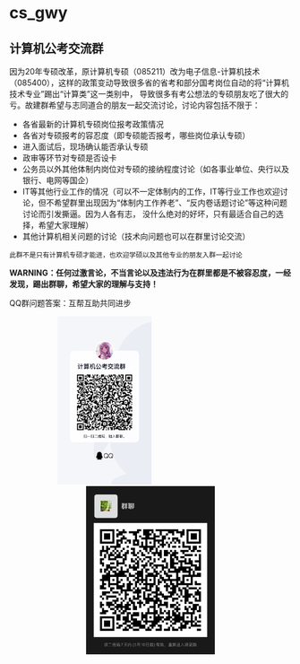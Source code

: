 # cs_gwy
## 计算机公考交流群

因为20年专硕改革，原计算机专硕（085211）改为电子信息-计算机技术（085400），这样的政策变动导致很多省的省考和部分国考岗位自动的将“计算机技术专业”踢出“计算类”这一类别中，
导致很多有考公想法的专硕朋友吃了很大的亏。故建群希望与志同道合的朋友一起交流讨论，讨论内容包括不限于：

- 各省最新的计算机专硕岗位报考政策情况
- 各省对专硕报考的容忍度（即专硕能否报考，哪些岗位承认专硕）
- 进入面试后，现场确认能否承认专硕
- 政审等环节对专硕是否设卡
- 公务员以外其他体制内岗位对专硕的接纳程度讨论（如各事业单位、央行以及银行、电网等国企）
- IT等其他行业工作的情况（可以不一定体制内的工作，IT等行业工作也欢迎讨论，但不希望群里出现因为“体制内工作养老”、“反内卷话题讨论”等这种问题讨论而引发撕逼。因为人各有志，
    没什么绝对的好坏，只有最适合自己的选择，希望大家理解）
- 其他计算机相关问题的讨论（技术向问题也可以在群里讨论交流）

`此群不是只有计算机专硕才能进，也欢迎学硕以及其他专业的朋友入群一起讨论`

**WARNING：任何过激言论，不当言论以及违法行为在群里都是不被容忍度，一经发现，踢出群聊，希望大家的理解与支持！**

QQ群问题答案：互帮互助共同进步

<p align="center">
  <img src="https://raw.githubusercontent.com/RebornForPower/cs_gwy/main/qq.JPG"  height="300">  &emsp;  &emsp;&emsp;  &emsp;&emsp;  &emsp;&emsp;  &emsp;&emsp;  &emsp;
  <img src="https://raw.githubusercontent.com/RebornForPower/cs_gwy/main/weixin.JPG"  height="300">
</p>
